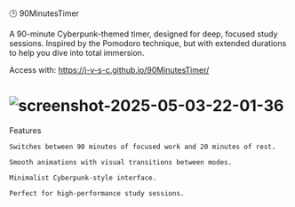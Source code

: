 🕒 90MinutesTimer

A 90-minute Cyberpunk-themed timer, designed for deep, focused study sessions.
Inspired by the Pomodoro technique, but with extended durations to help you dive into total immersion.

Access with: https://j-v-s-c.github.io/90MinutesTimer/
# ![screenshot-2025-05-03-22-01-36](https://github.com/user-attachments/assets/9152e92d-754b-4fa8-b14a-7c2046b643b3)

 Features

    Switches between 90 minutes of focused work and 20 minutes of rest.

    Smooth animations with visual transitions between modes.

    Minimalist Cyberpunk-style interface.

    Perfect for high-performance study sessions.
